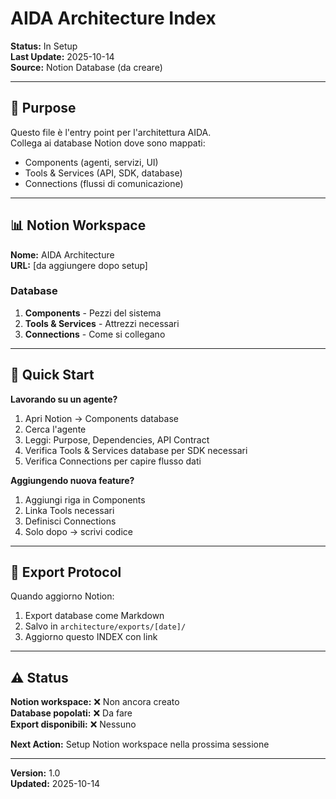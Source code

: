 # AIDA Architecture Index

**Status:** In Setup  
**Last Update:** 2025-10-14  
**Source:** Notion Database (da creare)

---

## 🎯 Purpose

Questo file è l'entry point per l'architettura AIDA.  
Collega ai database Notion dove sono mappati:
- Components (agenti, servizi, UI)
- Tools & Services (API, SDK, database)  
- Connections (flussi di comunicazione)

---

## 📊 Notion Workspace

**Nome:** AIDA Architecture  
**URL:** [da aggiungere dopo setup]

### Database
1. **Components** - Pezzi del sistema
2. **Tools & Services** - Attrezzi necessari
3. **Connections** - Come si collegano

---

## 🚀 Quick Start

**Lavorando su un agente?**
1. Apri Notion → Components database
2. Cerca l'agente
3. Leggi: Purpose, Dependencies, API Contract
4. Verifica Tools & Services database per SDK necessari
5. Verifica Connections per capire flusso dati

**Aggiungendo nuova feature?**
1. Aggiungi riga in Components
2. Linka Tools necessari
3. Definisci Connections
4. Solo dopo → scrivi codice

---

## 📝 Export Protocol

Quando aggiorno Notion:
1. Export database come Markdown
2. Salvo in `architecture/exports/[date]/`
3. Aggiorno questo INDEX con link

---

## ⚠️ Status

**Notion workspace:** ❌ Non ancora creato  
**Database popolati:** ❌ Da fare  
**Export disponibili:** ❌ Nessuno

**Next Action:** Setup Notion workspace nella prossima sessione

---

**Version:** 1.0  
**Updated:** 2025-10-14
